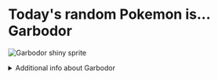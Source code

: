 # Today's random Pokemon is... Garbodor

![Garbodor shiny sprite](https://raw.githubusercontent.com/PokeAPI/sprites/master/sprites/pokemon/shiny/569.png)

<details>
<summary>Additional info about Garbodor</summary>

| srpite type | image |
|------|------|
| back_default | ![Garbodor back_default sprite](https://raw.githubusercontent.com/PokeAPI/sprites/master/sprites/pokemon/back/569.png) |
| back_shiny | ![Garbodor back_shiny sprite](https://raw.githubusercontent.com/PokeAPI/sprites/master/sprites/pokemon/back/shiny/569.png) |
| front_default | ![Garbodor front_default sprite](https://raw.githubusercontent.com/PokeAPI/sprites/master/sprites/pokemon/569.png) | </details>